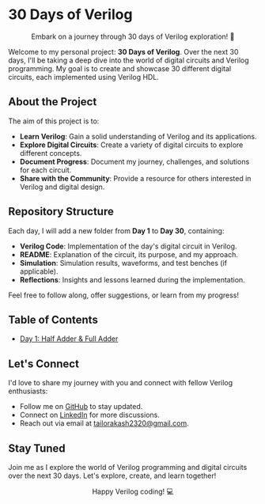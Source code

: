 # 30 Days of Verilog

<p align="center">
  Embark on a journey through 30 days of Verilog exploration! 🌟
</p>

Welcome to my personal project: **30 Days of Verilog**. Over the next 30 days, I'll be taking a deep dive into the world of digital circuits and Verilog programming. My goal is to create and showcase 30 different digital circuits, each implemented using Verilog HDL.

## About the Project

The aim of this project is to:

- **Learn Verilog**: Gain a solid understanding of Verilog and its applications.
- **Explore Digital Circuits**: Create a variety of digital circuits to explore different concepts.
- **Document Progress**: Document my journey, challenges, and solutions for each circuit.
- **Share with the Community**: Provide a resource for others interested in Verilog and digital design.

## Repository Structure

Each day, I will add a new folder from **Day 1** to **Day 30**, containing:

- **Verilog Code**: Implementation of the day's digital circuit in Verilog.
- **README**: Explanation of the circuit, its purpose, and my approach.
- **Simulation**: Simulation results, waveforms, and test benches (if applicable).
- **Reflections**: Insights and lessons learned during the implementation.

Feel free to follow along, offer suggestions, or learn from my progress!

## Table of Contents

- [Day 1: Half Adder & Full Adder](./Day1)


## Let's Connect

I'd love to share my journey with you and connect with fellow Verilog enthusiasts:

- Follow me on [GitHub](https://github.com/akashtailor-exe) to stay updated.
- Connect on [LinkedIn](https://www.linkedin.com/in/akash-tailor) for more discussions.
- Reach out via email at [tailorakash2320@gmail.com](mailto:tailorakash2320@gmail.com).

## Stay Tuned

Join me as I explore the world of Verilog programming and digital circuits over the next 30 days. Let's explore, create, and learn together!

<p align="center">
  Happy Verilog coding! 💻
</p>
